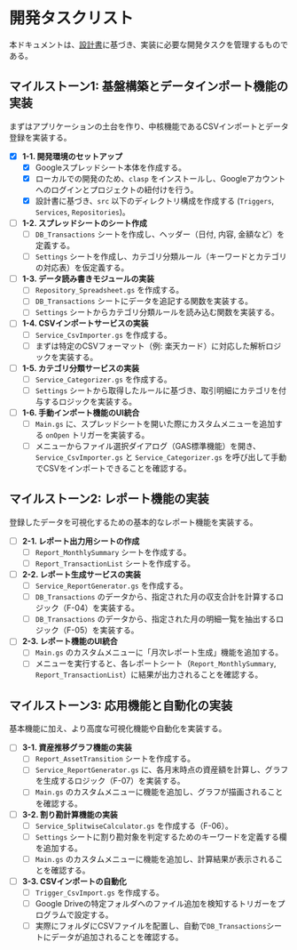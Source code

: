 # **開発タスクリスト**

本ドキュメントは、[設計書](./design.md)に基づき、実装に必要な開発タスクを管理するものである。

## **マイルストーン1: 基盤構築とデータインポート機能の実装**

まずはアプリケーションの土台を作り、中核機能であるCSVインポートとデータ登録を実装する。

-   [x] **1-1. 開発環境のセットアップ**
    -   [x] Googleスプレッドシート本体を作成する。
    -   [x] ローカルでの開発のため、`clasp` をインストールし、Googleアカウントへのログインとプロジェクトの紐付けを行う。
    -   [x] 設計書に基づき、`src` 以下のディレクトリ構成を作成する (`Triggers`, `Services`, `Repositories`)。
-   [ ] **1-2. スプレッドシートのシート作成**
    -   [ ] `DB_Transactions` シートを作成し、ヘッダー（日付, 内容, 金額など）を定義する。
    -   [ ] `Settings` シートを作成し、カテゴリ分類ルール（キーワードとカテゴリの対応表）を仮定義する。
-   [ ] **1-3. データ読み書きモジュールの実装**
    -   [ ] `Repository_Spreadsheet.gs` を作成する。
    -   [ ] `DB_Transactions` シートにデータを追記する関数を実装する。
    -   [ ] `Settings` シートからカテゴリ分類ルールを読み込む関数を実装する。
-   [ ] **1-4. CSVインポートサービスの実装**
    -   [ ] `Service_CsvImporter.gs` を作成する。
    -   [ ] まずは特定のCSVフォーマット（例: 楽天カード）に対応した解析ロジックを実装する。
-   [ ] **1-5. カテゴリ分類サービスの実装**
    -   [ ] `Service_Categorizer.gs` を作成する。
    -   [ ] `Settings` シートから取得したルールに基づき、取引明細にカテゴリを付与するロジックを実装する。
-   [ ] **1-6. 手動インポート機能のUI統合**
    -   [ ] `Main.gs` に、スプレッドシートを開いた際にカスタムメニューを追加する `onOpen` トリガーを実装する。
    -   [ ] メニューからファイル選択ダイアログ（GAS標準機能）を開き、`Service_CsvImporter.gs` と `Service_Categorizer.gs` を呼び出して手動でCSVをインポートできることを確認する。

## **マイルストーン2: レポート機能の実装**

登録したデータを可視化するための基本的なレポート機能を実装する。

-   [ ] **2-1. レポート出力用シートの作成**
    -   [ ] `Report_MonthlySummary` シートを作成する。
    -   [ ] `Report_TransactionList` シートを作成する。
-   [ ] **2-2. レポート生成サービスの実装**
    -   [ ] `Service_ReportGenerator.gs` を作成する。
    -   [ ] `DB_Transactions` のデータから、指定された月の収支合計を計算するロジック（F-04）を実装する。
    -   [ ] `DB_Transactions` のデータから、指定された月の明細一覧を抽出するロジック（F-05）を実装する。
-   [ ] **2-3. レポート機能のUI統合**
    -   [ ] `Main.gs` のカスタムメニューに「月次レポート生成」機能を追加する。
    -   [ ] メニューを実行すると、各レポートシート（`Report_MonthlySummary`, `Report_TransactionList`）に結果が出力されることを確認する。

## **マイルストーン3: 応用機能と自動化の実装**

基本機能に加え、より高度な可視化機能や自動化を実装する。

-   [ ] **3-1. 資産推移グラフ機能の実装**
    -   [ ] `Report_AssetTransition` シートを作成する。
    -   [ ] `Service_ReportGenerator.gs` に、各月末時点の資産額を計算し、グラフを生成するロジック（F-07）を実装する。
    -   [ ] `Main.gs` のカスタムメニューに機能を追加し、グラフが描画されることを確認する。
-   [ ] **3-2. 割り勘計算機能の実装**
    -   [ ] `Service_SplitwiseCalculator.gs` を作成する（F-06）。
    -   [ ] `Settings` シートに割り勘対象を判定するためのキーワードを定義する欄を追加する。
    -   [ ] `Main.gs` のカスタムメニューに機能を追加し、計算結果が表示されることを確認する。
-   [ ] **3-3. CSVインポートの自動化**
    -   [ ] `Trigger_CsvImport.gs` を作成する。
    -   [ ] Google Driveの特定フォルダへのファイル追加を検知するトリガーをプログラムで設定する。
    -   [ ] 実際にフォルダにCSVファイルを配置し、自動で`DB_Transactions`シートにデータが追加されることを確認する。
